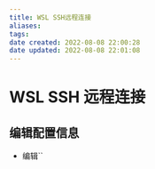 ```yaml
---
title: WSL SSH远程连接
aliases: 
tags: 
date created: 2022-08-08 22:00:28
date updated: 2022-08-08 22:01:08
---
```


# WSL SSH 远程连接
## 编辑配置信息
- 编辑``